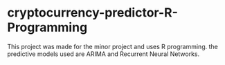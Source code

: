 # cryptocurrency-predictor-R-Programming
This project was made for the minor project and uses R programming. the predictive models used are ARIMA and Recurrent Neural Networks.
